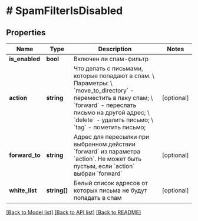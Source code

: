 # # SpamFilterIsDisabled

## Properties

Name | Type | Description | Notes
------------ | ------------- | ------------- | -------------
**is_enabled** | **bool** | Включен ли спам-фильтр |
**action** | **string** | Что делать с письмами, которые попадают в спам. \\  Параметры: \\  &#x60;move_to_directory&#x60; - переместить в паку спам; \\  &#x60;forward&#x60; - переслать письмо на другой адрес; \\  &#x60;delete&#x60; - удалить письмо; \\  &#x60;tag&#x60; - пометить письмо; | [optional]
**forward_to** | **string** | Адрес для пересылки при выбранном действии &#x60;forward&#x60; из параметра &#x60;action&#x60;. Не может быть пустым, если &#x60;action&#x60; выбран &#x60;forward&#x60; | [optional]
**white_list** | **string[]** | Белый список адресов от которых письма не будут попадать в спам | [optional]

[[Back to Model list]](../../README.md#models) [[Back to API list]](../../README.md#endpoints) [[Back to README]](../../README.md)
